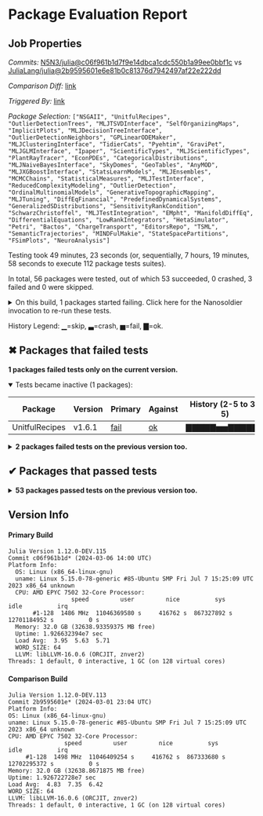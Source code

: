 # Package Evaluation Report

## Job Properties

*Commits:* [N5N3/julia@c06f961b1d7f9e14dbca1cdc550b1a99ee0bbf1c](https://github.com/N5N3/julia/commit/c06f961b1d7f9e14dbca1cdc550b1a99ee0bbf1c) vs [JuliaLang/julia@2b9595601e6e81b0c81376d7942497af22e222dd](https://github.com/JuliaLang/julia/commit/2b9595601e6e81b0c81376d7942497af22e222dd)

*Comparison Diff:* [link](https://github.com/JuliaLang/julia/compare/2b9595601e6e81b0c81376d7942497af22e222dd...N5N3/julia:c06f961b1d7f9e14dbca1cdc550b1a99ee0bbf1c)

*Triggered By:* [link](https://github.com/JuliaLang/julia/pull/53553#issuecomment-1980948680)

*Package Selection:* `["NSGAII", "UnitfulRecipes", "OutlierDetectionTrees", "MLJTSVDInterface", "SelfOrganizingMaps", "ImplicitPlots", "MLJDecisionTreeInterface", "OutlierDetectionNeighbors", "GPLinearODEMaker", "MLJClusteringInterface", "TidierCats", "Pyehtim", "GraviPet", "MLJGLMInterface", "Ipaper", "ScientificTypes", "MLJScientificTypes", "PlantRayTracer", "EconPDEs", "CategoricalDistributions", "MLJNaiveBayesInterface", "SkyDomes", "GeoTables", "AnyMOD", "MLJXGBoostInterface", "StatsLearnModels", "MLJEnsembles", "MCMCChains", "StatisticalMeasures", "MLJTestInterface", "ReducedComplexityModeling", "OutlierDetection", "OrdinalMultinomialModels", "GenerativeTopographicMapping", "MLJTuning", "DiffEqFinancial", "PredefinedDynamicalSystems", "GeneralizedSDistributions", "SensitivityRankCondition", "SchwarzChristoffel", "MLJTestIntegration", "EMpht", "ManifoldDiffEq", "DifferentialEquations", "LowRankIntegrators", "HetaSimulator", "Petri", "Bactos", "ChargeTransport", "EditorsRepo", "TSML", "SemanticTrajectories", "MINDFulMakie", "StateSpacePartitions", "FSimPlots", "NeuroAnalysis"]`

Testing took 49 minutes, 23 seconds (or, sequentially, 7 hours, 19 minutes, 58 seconds to execute 112 package tests suites).

In total, 56 packages were tested, out of which 53 succeeded, 0 crashed, 3 failed and 0 were skipped.


<details><summary>On this build, 1 packages started failing. Click here for the Nanosoldier invocation to re-run these tests.</summary>
<p>

```
@nanosoldier `runtests(["UnitfulRecipes"])`
```

</p>
</details>


History Legend: ▁=skip, ▃=crash, ▅=fail, ▇=ok.

## ✖ Packages that failed tests

**1 packages failed tests only on the current version.**

<details open><summary>Tests became inactive (1 packages):</summary>
<p>


| Package | Version | Primary | Against | History (2-5 to 3-5) |
| ------- | ------- | ------- | ------- | ------- |
| UnitfulRecipes | v1.6.1 | [fail](https://s3.amazonaws.com/julialang-reports/nanosoldier/pkgeval/by_hash/c06f961_vs_2b95956/UnitfulRecipes.primary.log) | [ok](https://s3.amazonaws.com/julialang-reports/nanosoldier/pkgeval/by_hash/c06f961_vs_2b95956/UnitfulRecipes.against.log) | <span class="history">▇▇▇▇▇▅▅▇▇▇▇▇▇</span> |

</p>
</details>

<details><summary><strong>2 packages failed tests on the previous version too.</strong></summary>
<p>

<details open><summary>Package tests unexpectedly errored (1 packages):</summary>
<p>


| Package | History (2-5 to 3-5) |
| ------- | ------- |
| [FSimPlots v0.4.0](https://s3.amazonaws.com/julialang-reports/nanosoldier/pkgeval/by_hash/c06f961_vs_2b95956/FSimPlots.primary.log) | <span class="history">▅▅▇▅▇▇▅▇▅▅▇▇▅</span> |

</p>
</details>

<details open><summary>Test duration exceeded the time limit (1 packages):</summary>
<p>


| Package | History (2-5 to 3-5) |
| ------- | ------- |
| [Pyehtim v0.1.2](https://s3.amazonaws.com/julialang-reports/nanosoldier/pkgeval/by_hash/c06f961_vs_2b95956/Pyehtim.primary.log) | <span class="history">▅▇▇▇▇▇▇▇▇▅▇▇▇</span> |

</p>
</details>

</p>
</details>


## ✔ Packages that passed tests

<details><summary><strong>53 packages passed tests on the previous version too.</strong></summary>
<p>

| Package | History (2-5 to 3-5) |
| ------- | ------- |
| [DifferentialEquations v7.13.0](https://s3.amazonaws.com/julialang-reports/nanosoldier/pkgeval/by_hash/c06f961_vs_2b95956/DifferentialEquations.primary.log) | <span class="history">▅▅▅▅▅▅▅▅▅▅▅▇▇</span> |
| [ScientificTypes v3.0.2](https://s3.amazonaws.com/julialang-reports/nanosoldier/pkgeval/by_hash/c06f961_vs_2b95956/ScientificTypes.primary.log) | <span class="history">▇▇▇▇▇▇▇▇▇▇▇▇▇</span> |
| [CategoricalDistributions v0.1.14](https://s3.amazonaws.com/julialang-reports/nanosoldier/pkgeval/by_hash/c06f961_vs_2b95956/CategoricalDistributions.primary.log) | <span class="history">▇▇▇▇▇▇▇▇▇▇▇▇▇</span> |
| [MCMCChains v6.0.6](https://s3.amazonaws.com/julialang-reports/nanosoldier/pkgeval/by_hash/c06f961_vs_2b95956/MCMCChains.primary.log) | <span class="history">▇▇▇▇▅▅▅▅▅▅▇▇▇</span> |
| [StatisticalMeasures v0.1.6](https://s3.amazonaws.com/julialang-reports/nanosoldier/pkgeval/by_hash/c06f961_vs_2b95956/StatisticalMeasures.primary.log) | <span class="history">▇▇▇▇▇▇▇▇▇▇▇▇▇</span> |
| [GeoTables v1.18.2](https://s3.amazonaws.com/julialang-reports/nanosoldier/pkgeval/by_hash/c06f961_vs_2b95956/GeoTables.primary.log) | <span class="history">▇▇▇▇▇▇▇▇▇▇▇▇▇</span> |
| [MLJTuning v0.8.1](https://s3.amazonaws.com/julialang-reports/nanosoldier/pkgeval/by_hash/c06f961_vs_2b95956/MLJTuning.primary.log) | <span class="history">▇▇▇▇▇▇▇▇▇▇▇▇▇</span> |
| [MLJEnsembles v0.4.0](https://s3.amazonaws.com/julialang-reports/nanosoldier/pkgeval/by_hash/c06f961_vs_2b95956/MLJEnsembles.primary.log) | <span class="history">▇▇▇▇▇▇▇▇▇▇▇▇▇</span> |
| [MLJDecisionTreeInterface v0.4.1](https://s3.amazonaws.com/julialang-reports/nanosoldier/pkgeval/by_hash/c06f961_vs_2b95956/MLJDecisionTreeInterface.primary.log) | <span class="history">▅▅▅▅▅▅▅▅▅▅▇▇▇</span> |
| [EditorsRepo v0.18.9](https://s3.amazonaws.com/julialang-reports/nanosoldier/pkgeval/by_hash/c06f961_vs_2b95956/EditorsRepo.primary.log) | <span class="history">▇▇▇▇▅▅▅▅▅▅▅▅▅</span> |
| [PredefinedDynamicalSystems v1.2.0](https://s3.amazonaws.com/julialang-reports/nanosoldier/pkgeval/by_hash/c06f961_vs_2b95956/PredefinedDynamicalSystems.primary.log) | <span class="history">▇▇▇▇▇▇▅▅▇▇▇▇▅</span> |
| [StatsLearnModels v0.3.0](https://s3.amazonaws.com/julialang-reports/nanosoldier/pkgeval/by_hash/c06f961_vs_2b95956/StatsLearnModels.primary.log) | <span class="history">▇▇▇▇▇▇▇▇▇▇▇▇▇</span> |
| [PlantRayTracer v0.0.4](https://s3.amazonaws.com/julialang-reports/nanosoldier/pkgeval/by_hash/c06f961_vs_2b95956/PlantRayTracer.primary.log) | <span class="history">▇▇▇▇▇▇▇▅▅▅▅▅▅</span> |
| [MLJTestInterface v0.2.6](https://s3.amazonaws.com/julialang-reports/nanosoldier/pkgeval/by_hash/c06f961_vs_2b95956/MLJTestInterface.primary.log) | <span class="history">▇▇▇▇▇▇▇▇▇▇▇▇▇</span> |
| [OrdinalMultinomialModels v0.4.5](https://s3.amazonaws.com/julialang-reports/nanosoldier/pkgeval/by_hash/c06f961_vs_2b95956/OrdinalMultinomialModels.primary.log) | <span class="history">▇▇▇▇▅▅▅▅▅▅▅▇▇</span> |
| [MLJXGBoostInterface v0.3.10](https://s3.amazonaws.com/julialang-reports/nanosoldier/pkgeval/by_hash/c06f961_vs_2b95956/MLJXGBoostInterface.primary.log) | <span class="history">▇▇▇▇▇▇▇▇▇▇▇▇▇</span> |
| [OutlierDetection v0.4.1](https://s3.amazonaws.com/julialang-reports/nanosoldier/pkgeval/by_hash/c06f961_vs_2b95956/OutlierDetection.primary.log) | <span class="history">▇▇▇▇▇▇▇▇▇▇▇▇▇</span> |
| [SchwarzChristoffel v0.1.14](https://s3.amazonaws.com/julialang-reports/nanosoldier/pkgeval/by_hash/c06f961_vs_2b95956/SchwarzChristoffel.primary.log) | <span class="history">▇▇▇▇▅▇▇▅▇▅▅▅▅</span> |
| [TidierCats v0.1.1](https://s3.amazonaws.com/julialang-reports/nanosoldier/pkgeval/by_hash/c06f961_vs_2b95956/TidierCats.primary.log) | <span class="history">▇▇▇▇▇▇▇▇▇▇▇▇▇</span> |
| [MLJGLMInterface v0.3.7](https://s3.amazonaws.com/julialang-reports/nanosoldier/pkgeval/by_hash/c06f961_vs_2b95956/MLJGLMInterface.primary.log) | <span class="history">▇▇▇▇▇▇▇▇▇▇▇▇▇</span> |
| [ImplicitPlots v0.2.3](https://s3.amazonaws.com/julialang-reports/nanosoldier/pkgeval/by_hash/c06f961_vs_2b95956/ImplicitPlots.primary.log) | <span class="history">▇▇▇▇▇▇▇▇▇▇▇▇▇</span> |
| [Ipaper v0.1.16](https://s3.amazonaws.com/julialang-reports/nanosoldier/pkgeval/by_hash/c06f961_vs_2b95956/Ipaper.primary.log) | <span class="history">▇▇▇▇▇▇▇▇▇▇▇▇▇</span> |
| [DiffEqFinancial v2.6.0](https://s3.amazonaws.com/julialang-reports/nanosoldier/pkgeval/by_hash/c06f961_vs_2b95956/DiffEqFinancial.primary.log) | <span class="history">▇▇▅▅▇▇▇▇▇▅▇▅▇</span> |
| [Petri v1.3.0](https://s3.amazonaws.com/julialang-reports/nanosoldier/pkgeval/by_hash/c06f961_vs_2b95956/Petri.primary.log) | <span class="history">▇▇▇▅▇▇▇▇▇▅▇▅▇</span> |
| [TSML v2.7.7](https://s3.amazonaws.com/julialang-reports/nanosoldier/pkgeval/by_hash/c06f961_vs_2b95956/TSML.primary.log) | <span class="history">▇▇▇▇▅▅▅▅▅▅▅▇▅</span> |
| [NSGAII v0.1.0](https://s3.amazonaws.com/julialang-reports/nanosoldier/pkgeval/by_hash/c06f961_vs_2b95956/NSGAII.primary.log) | <span class="history">▇▇▇▇▇▇▇▇▇▇▇▇▇</span> |
| [OutlierDetectionTrees v0.1.0](https://s3.amazonaws.com/julialang-reports/nanosoldier/pkgeval/by_hash/c06f961_vs_2b95956/OutlierDetectionTrees.primary.log) | <span class="history">▇▇▇▇▇▇▇▇▇▇▇▇▇</span> |
| [GPLinearODEMaker v0.1.13](https://s3.amazonaws.com/julialang-reports/nanosoldier/pkgeval/by_hash/c06f961_vs_2b95956/GPLinearODEMaker.primary.log) | <span class="history">▇▇▇▇▇▇▇▇▇▇▇▇▇</span> |
| [MLJScientificTypes v0.4.8](https://s3.amazonaws.com/julialang-reports/nanosoldier/pkgeval/by_hash/c06f961_vs_2b95956/MLJScientificTypes.primary.log) | <span class="history">▇▇▇▇▅▅▅▅▅▅▅▇▇</span> |
| [EconPDEs v1.0.3](https://s3.amazonaws.com/julialang-reports/nanosoldier/pkgeval/by_hash/c06f961_vs_2b95956/EconPDEs.primary.log) | <span class="history">▇▇▇▇▇▇▇▇▇▇▇▇▇</span> |
| [MLJTSVDInterface v0.1.6](https://s3.amazonaws.com/julialang-reports/nanosoldier/pkgeval/by_hash/c06f961_vs_2b95956/MLJTSVDInterface.primary.log) | <span class="history">▇▇▇▅▇▇▇▇▇▇▇▇▇</span> |
| [MLJClusteringInterface v0.1.11](https://s3.amazonaws.com/julialang-reports/nanosoldier/pkgeval/by_hash/c06f961_vs_2b95956/MLJClusteringInterface.primary.log) | <span class="history">▇▇▇▇▇▇▇▇▇▇▇▇▇</span> |
| [MLJNaiveBayesInterface v0.1.6](https://s3.amazonaws.com/julialang-reports/nanosoldier/pkgeval/by_hash/c06f961_vs_2b95956/MLJNaiveBayesInterface.primary.log) | <span class="history">▇▇▇▇▇▇▇▇▇▇▇▇▇</span> |
| [OutlierDetectionNeighbors v0.1.5](https://s3.amazonaws.com/julialang-reports/nanosoldier/pkgeval/by_hash/c06f961_vs_2b95956/OutlierDetectionNeighbors.primary.log) | <span class="history">▇▇▇▇▇▇▇▇▇▇▇▇▇</span> |
| [SemanticTrajectories v0.1.0](https://s3.amazonaws.com/julialang-reports/nanosoldier/pkgeval/by_hash/c06f961_vs_2b95956/SemanticTrajectories.primary.log) | <span class="history">▇▇▇▇▇▇▇▇▅▇▇▇▅</span> |
| [SelfOrganizingMaps v0.1.2](https://s3.amazonaws.com/julialang-reports/nanosoldier/pkgeval/by_hash/c06f961_vs_2b95956/SelfOrganizingMaps.primary.log) | <span class="history">▇▇▇▇▇▇▇▇▇▇▇▇▇</span> |
| [SensitivityRankCondition v0.1.0](https://s3.amazonaws.com/julialang-reports/nanosoldier/pkgeval/by_hash/c06f961_vs_2b95956/SensitivityRankCondition.primary.log) | <span class="history">▇▇▇▇▇▇▇▇▇▇▇▅▇</span> |
| [GenerativeTopographicMapping v0.3.0](https://s3.amazonaws.com/julialang-reports/nanosoldier/pkgeval/by_hash/c06f961_vs_2b95956/GenerativeTopographicMapping.primary.log) | <span class="history">▇▇▇▇▇▇▇▇▇▇▇▇▇</span> |
| [ReducedComplexityModeling v0.1.0](https://s3.amazonaws.com/julialang-reports/nanosoldier/pkgeval/by_hash/c06f961_vs_2b95956/ReducedComplexityModeling.primary.log) | <span class="history">▇▇▇▇▇▇▇▇▇▇▇▇▇</span> |
| [MLJTestIntegration v0.5.0](https://s3.amazonaws.com/julialang-reports/nanosoldier/pkgeval/by_hash/c06f961_vs_2b95956/MLJTestIntegration.primary.log) | <span class="history">▇▇▇▇▇▅▇▇▇▇▇▅▇</span> |
| [MINDFulMakie v0.1.0](https://s3.amazonaws.com/julialang-reports/nanosoldier/pkgeval/by_hash/c06f961_vs_2b95956/MINDFulMakie.primary.log) | <span class="history">▇▇▇▇▅▅▇▅▅▇▅▅▅</span> |
| [SkyDomes v0.1.4](https://s3.amazonaws.com/julialang-reports/nanosoldier/pkgeval/by_hash/c06f961_vs_2b95956/SkyDomes.primary.log) | <span class="history">▇▇▇▇▇▇▇▅▅▅▅▇▅</span> |
| [StateSpacePartitions v0.1.0](https://s3.amazonaws.com/julialang-reports/nanosoldier/pkgeval/by_hash/c06f961_vs_2b95956/StateSpacePartitions.primary.log) | <span class="history">▇▇▇▇▇▇▇▇▅▅▇▇▅</span> |
| [HetaSimulator v0.5.0](https://s3.amazonaws.com/julialang-reports/nanosoldier/pkgeval/by_hash/c06f961_vs_2b95956/HetaSimulator.primary.log) | <span class="history">▇▇▇▇▇▇▇▅▅▇▇▇▇</span> |
| [GeneralizedSDistributions v0.3.1](https://s3.amazonaws.com/julialang-reports/nanosoldier/pkgeval/by_hash/c06f961_vs_2b95956/GeneralizedSDistributions.primary.log) | <span class="history">▇▇▇▇▇▇▇▅▇▇▇▇▅</span> |
| [EMpht v0.1.1](https://s3.amazonaws.com/julialang-reports/nanosoldier/pkgeval/by_hash/c06f961_vs_2b95956/EMpht.primary.log) | <span class="history">▇▇▇▅▇▇▇▅▅▅▅▅▅</span> |
| [ChargeTransport v0.2.11](https://s3.amazonaws.com/julialang-reports/nanosoldier/pkgeval/by_hash/c06f961_vs_2b95956/ChargeTransport.primary.log) | <span class="history">▇▇▇▇▅▇▇▇▇▇▇▅▇</span> |
| [ManifoldDiffEq v0.1.7](https://s3.amazonaws.com/julialang-reports/nanosoldier/pkgeval/by_hash/c06f961_vs_2b95956/ManifoldDiffEq.primary.log) | <span class="history">▇▇▇▇▇▇▇▇▇▇▇▇▇</span> |
| [AnyMOD v0.1.12](https://s3.amazonaws.com/julialang-reports/nanosoldier/pkgeval/by_hash/c06f961_vs_2b95956/AnyMOD.primary.log) | <span class="history">▇▇▇▇▅▅▅▅▅▅▅▇▇</span> |
| [NeuroAnalysis v1.2.1](https://s3.amazonaws.com/julialang-reports/nanosoldier/pkgeval/by_hash/c06f961_vs_2b95956/NeuroAnalysis.primary.log) | <span class="history">▇▇▇▇▅▇▇▅▅▅▅▅▅</span> |
| [Bactos v0.0.1](https://s3.amazonaws.com/julialang-reports/nanosoldier/pkgeval/by_hash/c06f961_vs_2b95956/Bactos.primary.log) | <span class="history">▇▇▇▇▅▅▅▅▅▅▅▅▇</span> |
| [LowRankIntegrators v0.1.0](https://s3.amazonaws.com/julialang-reports/nanosoldier/pkgeval/by_hash/c06f961_vs_2b95956/LowRankIntegrators.primary.log) | <span class="history">▇▇▇▇▇▅▅▅▅▅▅▅▅</span> |
| [GraviPet v0.1.0](https://s3.amazonaws.com/julialang-reports/nanosoldier/pkgeval/by_hash/c06f961_vs_2b95956/GraviPet.primary.log) | <span class="history">▇▇▇▇▇▇▇▇▇▇▇▇▇</span> |

</p>
</details>


## Version Info

#### Primary Build

```
Julia Version 1.12.0-DEV.115
Commit c06f961b1d* (2024-03-06 14:00 UTC)
Platform Info:
  OS: Linux (x86_64-linux-gnu)
  uname: Linux 5.15.0-78-generic #85-Ubuntu SMP Fri Jul 7 15:25:09 UTC 2023 x86_64 unknown
  CPU: AMD EPYC 7502 32-Core Processor: 
                  speed         user         nice          sys         idle          irq
       #1-128  1486 MHz  11046369580 s     416762 s  867327892 s  12701184952 s          0 s
  Memory: 32.0 GB (32638.93359375 MB free)
  Uptime: 1.926632394e7 sec
  Load Avg:  3.95  5.63  5.71
  WORD_SIZE: 64
  LLVM: libLLVM-16.0.6 (ORCJIT, znver2)
Threads: 1 default, 0 interactive, 1 GC (on 128 virtual cores)

```

  #### Comparison Build

  ```
Julia Version 1.12.0-DEV.113
Commit 2b9595601e* (2024-03-01 23:04 UTC)
Platform Info:
  OS: Linux (x86_64-linux-gnu)
  uname: Linux 5.15.0-78-generic #85-Ubuntu SMP Fri Jul 7 15:25:09 UTC 2023 x86_64 unknown
  CPU: AMD EPYC 7502 32-Core Processor: 
                  speed         user         nice          sys         idle          irq
       #1-128  1498 MHz  11046409254 s     416762 s  867333680 s  12702295372 s          0 s
  Memory: 32.0 GB (32638.8671875 MB free)
  Uptime: 1.926722728e7 sec
  Load Avg:  4.83  7.35  6.42
  WORD_SIZE: 64
  LLVM: libLLVM-16.0.6 (ORCJIT, znver2)
Threads: 1 default, 0 interactive, 1 GC (on 128 virtual cores)

  ```
  <!-- Generated on 2024-03-06T15:16:45.340 -->
